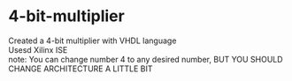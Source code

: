 # 4-bit-multiplier
Created a 4-bit multiplier with VHDL language\
Usesd Xilinx ISE\
note: You can change number 4 to any desired number, BUT YOU SHOULD CHANGE ARCHITECTURE A LITTLE BIT 
